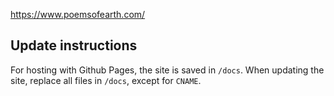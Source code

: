 https://www.poemsofearth.com/

## Update instructions
For hosting with Github Pages, the site is saved in `/docs`. When updating the site, replace all files in `/docs`, except for `CNAME`.
